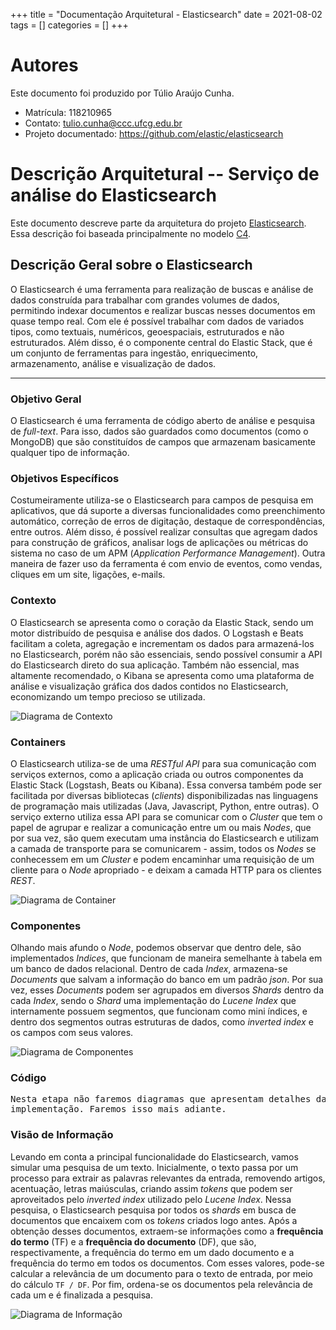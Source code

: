 +++
title = "Documentação Arquitetural - Elasticsearch"
date = 2021-08-02
tags = []
categories = []
+++

# Autores

Este documento foi produzido por Túlio Araújo Cunha.

- Matrícula: 118210965
- Contato: tulio.cunha@ccc.ufcg.edu.br
- Projeto documentado: https://github.com/elastic/elasticsearch

# Descrição Arquitetural -- Serviço de análise do Elasticsearch

Este documento descreve parte da arquitetura do projeto [Elasticsearch](https://github.com/elastic/elasticsearch). Essa descrição foi baseada principalmente no modelo [C4](https://c4model.com/).

## Descrição Geral sobre o Elasticsearch

O Elasticsearch é uma ferramenta para realização de buscas e análise de dados construída para trabalhar com grandes volumes de dados, permitindo indexar documentos e realizar buscas nesses documentos em quase tempo real. Com ele é possível trabalhar com dados de variados tipos, como textuais, numéricos, geoespaciais, estruturados e não estruturados. Além disso, é o componente central do Elastic Stack, que é um conjunto de ferramentas para ingestão, enriquecimento, armazenamento, análise e visualização de dados.

---

### Objetivo Geral

O Elasticsearch é uma ferramenta de código aberto de análise e pesquisa de _full-text_. Para isso, dados são guardados como documentos (como o MongoDB) que são constituídos de campos que armazenam basicamente qualquer tipo de informação.

### Objetivos Específicos

Costumeiramente utiliza-se o Elasticsearch para campos de pesquisa em aplicativos, que dá suporte a diversas funcionalidades como preenchimento automático, correção de erros de digitação, destaque de correspondências, entre outros. Além disso, é possível realizar consultas que agregam dados para construção de gráficos, analisar logs de aplicações ou métricas do sistema no caso de um APM (_Application Performance Management_). Outra maneira de fazer uso da ferramenta é com envio de eventos, como vendas, cliques em um site, ligações, e-mails.

### Contexto

O Elasticsearch se apresenta como o coração da Elastic Stack, sendo um motor distribuído de pesquisa e análise dos dados. O Logstash e Beats facilitam a coleta, agregação e incrementam os dados para armazená-los no Elasticsearch, porém não são essenciais, sendo possível consumir a API do Elasticsearch direto do sua aplicação. Também não essencial, mas altamente recomendado, o Kibana se apresenta como uma plataforma de análise e visualização gráfica dos dados contidos no Elasticsearch, economizando um tempo precioso se utilizada.

![Diagrama de Contexto](context.png)

### Containers

O Elasticsearch utiliza-se de uma _RESTful API_ para sua comunicação com serviços externos, como a aplicação criada ou outros componentes da Elastic Stack (Logstash, Beats ou Kibana). Essa conversa também pode ser facilitada por diversas bibliotecas (_clients_) disponibilizadas nas linguagens de programação mais utilizadas (Java, Javascript, Python, entre outras).
O serviço externo utiliza essa API para se comunicar com o _Cluster_ que tem o papel de agrupar e realizar a comunicação entre um ou mais _Nodes_, que por sua vez, são quem executam uma instância do Elasticsearch e utilizam a camada de transporte para se comunicarem - assim, todos os _Nodes_ se conhecessem em um _Cluster_ e podem encaminhar uma requisição de um cliente para o _Node_ apropriado - e deixam a camada HTTP para os clientes _REST_.

![Diagrama de Container](container.png)

### Componentes

Olhando mais afundo o _Node_, podemos observar que dentro dele, são implementados _Indices_, que funcionam de maneira semelhante à tabela em um banco de dados relacional. Dentro de cada _Index_, armazena-se _Documents_ que salvam a informação do banco em um padrão _json_. Por sua vez, esses _Documents_ podem ser agrupados em diversos _Shards_ dentro da cada _Index_, sendo o _Shard_ uma implementação do _Lucene Index_ que internamente possuem segmentos, que funcionam como mini índices, e dentro dos segmentos outras estruturas de dados, como _inverted index_ e os campos com seus valores.

![Diagrama de Componentes](components.png)

### Código

<pre>
Nesta etapa não faremos diagramas que apresentam detalhes da
implementação. Faremos isso mais adiante.
</pre>

### Visão de Informação

Levando em conta a principal funcionalidade do Elasticsearch, vamos simular uma pesquisa de um texto. Inicialmente, o texto passa por um processo para extrair as palavras relevantes da entrada, removendo artigos, acentuação, letras maiúsculas, criando assim _tokens_ que podem ser aproveitados pelo _inverted index_ utilizado pelo _Lucene Index_. Nessa pesquisa, o Elasticsearch pesquisa por todos os _shards_ em busca de documentos que encaixem com os _tokens_ criados logo antes. Após a obtenção desses documentos, extraem-se informações como a **frequência do termo** (TF) e a **frequência do documento** (DF), que são, respectivamente, a frequência do termo em um dado documento e a frequência do termo em todos os documentos. Com esses valores, pode-se calcular a relevância de um documento para o texto de entrada, por meio do cálculo `TF / DF`. Por fim, ordena-se os documentos pela relevância de cada um e é finalizada a pesquisa.

![Diagrama de Informação](informacao.png)
